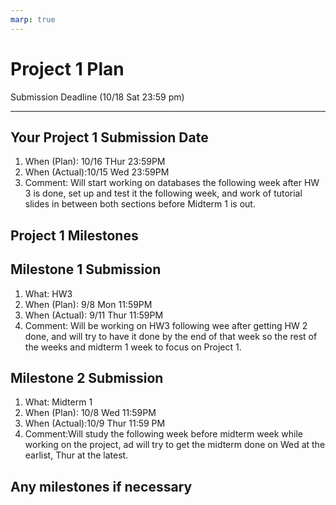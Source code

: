 ```yaml
---
marp: true
---
```


# Project 1 Plan

Submission Deadline (10/18 Sat 23:59 pm)

---

## Your Project 1 Submission Date

1. When (Plan): 10/16 THur  23:59PM
2. When (Actual):10/15 Wed 23:59PM
3. Comment: Will start working on databases the following week after HW 3 is done, set up and test it the following week, and work of tutorial slides in between both sections before Midterm 1 is out.

## Project 1 Milestones

## Milestone 1 Submission

1. What: HW3
2. When (Plan): 9/8 Mon 11:59PM
3. When (Actual): 9/11 Thur 11:59PM
4. Comment: Will be working on HW3 following wee after getting HW 2 done, and will try to have it done by the end of that week so the rest of the weeks and midterm 1 week to focus on Project 1.

## Milestone 2 Submission

1. What: Midterm 1
2. When (Plan): 10/8 Wed 11:59PM
3. When (Actual):10/9 Thur 11:59 PM
4. Comment:Will study the following week before midterm week while working on the project, ad will try to get the midterm done on Wed at the earlist, Thur at the latest. 

## Any milestones if necessary
